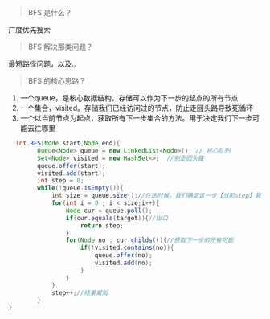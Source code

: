 > BFS 是什么？

广度优先搜索

> BFS 解决那类问题？

最短路径问题，以及..

> BFS 的核心思路？

1. 一个queue，是核心数据结构，存储可以作为下一步的起点的所有节点
2. 一个集合，visited。存储我们已经访问过的节点，防止走回头路导致死循环
3. 一个以当前节点为起点，获取所有下一步集合的方法。用于决定我们下一步可能去往哪里


``` java
  int BFS(Node start,Node end){
        Queue<Node> queue = new LinkedList<Node>(); // 核心队列
        Set<Node> visited = new HashSet<>;  //别走回头路
        queue.offer(start);
        visited.add(start);
        int step = 0;
        while(!queue.isEmpty()){
            int size = queue.size();//在这时候，我们确定这一步【当前step】我们可以当做起点的个数
            for(int i = 0 ; i < size;i++){
                Node cur = queue.poll();
                if(cur.equals(target)){//出口
                    return step;
                }       
                for(Node no : cur.childs()){//获取下一步的所有可能
                    if(!visited.contains(no)){
                        queue.offer(no);
                        visited.add(no);
                    }
                }       
            }   
            step++;//结果累加    
        }   
}
```


